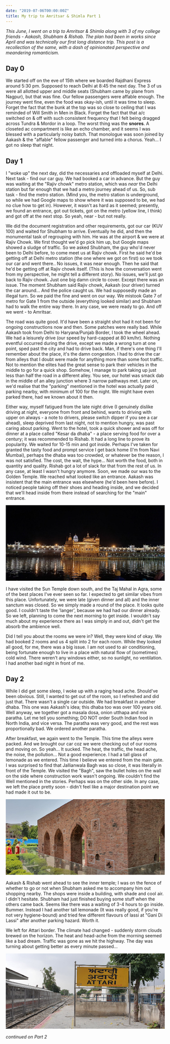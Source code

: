 ```yaml
---
date: "2019-07-06T00:00:00Z"
title: My trip to Amritsar & Shimla Part 1
---
```


_This June, I went on a trip to Amritsar & Shimla along with 3 of my college friends - Aakash, Shubham & Rishab. The plan had been in works since April and was technically our first long distance trip. This post is a recollection of the same, with a dash of opinionated perspective and meandering romanticism._

## Day 0

We started off on the eve of 15th where we boarded Rajdhani Express around 5:30 pm. Supposed to reach Delhi at 8:45 the next day. The 3 of us were all allotted upper and middle seats (Shubham came by plane from Nagpur), but that was fine. Our fellow passengers were affable enough. The journey went fine, even the food was okay-ish, until it was time to sleep. Forget the fact that the bunk at the top was so close to ceiling that I was reminded of Will Smith in Men in Black. Forget the fact that that a/c switched on & off with such consistent frequency that I felt being dragged across Tundra & Mordor in a loop. The worst thing was the **snores**. A closeted ac compartment is like an echo chamber, and it seems I was blessed with a particularly noisy batch. That monologue was soon joined by Aakash & the "affable" fellow passenger and turned into a chorus. Yeah... I got no sleep that night.

## Day 1

I "woke up" the next day, did the necessaries and offloaded myself at Delhi. Next task - find our car guy. We had booked a car in advance. But the guy was waiting at the "Rajiv chowk" metro station, which was _near_ the Delhi station but far enough that we had a metro journey ahead of us. So, sub task - find the metro station. (Mind you, the metro station is underground, so while we had Google maps to show where it was supposed to be, we had no clue how to get in). However, it wasn't as hard as it seemed; presently, we found an entrance, got out tickets, got on the metro (yellow line, I think) and got off at the next stop. So yeah, near - but not really. 

We did the document registration and other requirements, got our car (KUV 100) and waited for Shubham to arrive. Eventually he did, and then the monumental task of regrouping with him. He was at the airport & we were at Rajiv Chowk. We first thought we'd go pick him up, but Google maps showed a sludge of traffic. So we asked Shubham, the guy who'd never been to Delhi before, to come meet us at Rajiv chowk. First he said he'd be getting off at Delhi metro station (the one where we got on first) so we took our car and went there.. No issues, it was near enough. Then he said that he'd be getting off at Rajiv chowk itself. (This is how the conversation went from my perspective, he might tell a different story). No issues, we'll just go back to Rajiv chowk. Just one big damn circle to cover. Except there was an issue. The moment Shubham said Rajiv chowk, Aakash (our driver) turned the car around... And the police caught us. We had supposedly made an illegal turn. So we paid the fine and went on our way. We mistook Gate 7 of metro for Gate 1 from the outside (everything looked similar) and Shubham had to walk the entire way there. In any case, we were ready to go. And off we went - to Amritsar.

The road was quite good. It'd have been a straight shot had it not been for ongoing constructions now and then. Some patches were really bad. While Aakash took from Delhi to Haryana/Punjab Border, I took the wheel ahead. We had a leisurely drive (our speed by hard-capped at 80 km/hr). Nothing eventful occurred during the drive, except we made a wrong turn at one point, sped past the city and had to drive back. Man, if there's one thing I'll remember about the place, it's the damn congestion. I had to drive the car from alleys that I doubt were made for anything more than some foot traffic. Not to mention the elites had the great sense to park their vehicles in the middle to go for a quick shop. Somehow, I manage to park taking up just less than half the road in a different alley. You see, our hotel was smack dab in the middle of an alley junction where 3 narrow pathways met. Later on, we'd realise that the "parking" mentioned in the hotel was actually paid parking nearby, with minimum of 100 for the night. We might have even parked there,  had we known about it then.

Either way, myself fatigued from the late night drive (I genuinely dislike driving at night, everyone from front and behind, wants to driving with upper on always - a note to drivers, please switch dipper if you see a car ahead), sleep deprived from last night, not to mention hungry, was past caring about parking. Went to the hotel, took a quick shower and was off for dinner at a place called "Kesar da dhaba" - a place serving food for over a century; it was recommended to Rishab. It had a long line to prove its popularity. We waited for 10-15 min and got inside. Perhaps I've taken for granted the tasty food and prompt service I get back home (I'm from Navi Mumbai), perhaps the dhaba was too crowded, or whatever be the reason, I was not satisfied. The cost, the wait, the hype... Not worth the food, both in quantity and quality. Rishab got a lot of slack for that from the rest of us. In any case, at least I wasn't hungry anymore. Soon, we made our was to the Golden Temple. We reached what looked like an entrance. Aakash was insistent that the main entrance was elsewhere (he'd been here before). I noticed people taking off their shoes and heading inside, and we decided that we'll head inside from there instead of searching for the "main" entrance.

![Golden Temple](../../images/golden_temple.jpg)

I have visited the Sun Temple down south, and the Taj Mahal in Agra, some of the best places I've ever seen so far. I expected to get similar vibes from this place. Unfortunately, we were late (given dinner and all) and the inner sanctum was closed. So we simply made a round of the place. It looks quite good. I couldn't taste the 'langer', because we had had our dinner already. So we left, planning to come the next morning to get inside. I wouldn't say much about my experience there as I was simply in and out, didn't get the absorb the ambience well.

Did I tell you about the rooms we were in? Well, they were kind of okay. We had booked 2 rooms and us 4 split into 2 for each room. While they looked all good, for me, there was a big issue. I am not used to air conditioning, being fortunate enough to live in a place with natural flow of (sometimes) cold wind. There weren't any windows either, so no sunlight, no ventilation. I had another bad night in front of me.

## Day 2

While I did get some sleep, I woke up with a raging head ache. Should've been obvious. Still, I wanted to get out of the room, so I refreshed and did just that. There wasn't a single car outside. We had breakfast in another dhaba. This one was Aakash's idea; this dhaba too was over 100 years old. Well anyway, we together got a masala dosa, onion utthapa and mix paratha. Let me tell you something; DO NOT order South Indian food in North India, and vice versa. The paratha was very good, and the rest was proportionally bad. We ordered another paratha.

After breakfast, we again went to the Temple. This time the alleys were packed. And we brought our car coz we were checking out of our rooms and moving on. So yeah... It sucked. The heat, the traffic, the head ache, the noise, the pollution... Not a good experience. I had a tall glass of lemonade as we entered.  This time I believe we entered from the main gate. I was surprised to find that Jallianwala Bagh was so close, it was literally in front of the Temple. We visited the "Bagh", saw the bullet holes on the wall on the side where construction work wasn't ongoing. We couldn't find the Well mentioned in the stories. Perhaps was on the other side. In any case, we left the place pretty soon - didn't feel like a major destination point we had made it out to be.

![Jallianwala Bagh](../../images/jallianwala_bagh.jpg)


Aakash & Rishab went ahead to see the inner temple; I was on the fence of whether to go or not when Shubham asked me to accompany him out shopping nearby. The shops were inside a building, with shade and cool air. I didn't hesitate. Shubham had just finished buying some stuff when the others came back. Seems like there was a waiting of 3-4 hours to go inside. Bummer. Instead I had another tall lemonade (It was really good, if you're not very hygiene-bound) and tried few different flavours of lassi at "Gani Di Lassi" after another parking hazard. Worth it.

We left for Attari border. The climate had changed - suddenly storm clouds brewed on the horizon. The heat and head-ache from the morning seemed like a bad dream. Traffic was gone as we hit the highway. The day was turning about getting better as  every minute passed…

![Attari Border](../../images/attari_border.jpg)

_continued on Part 2_
